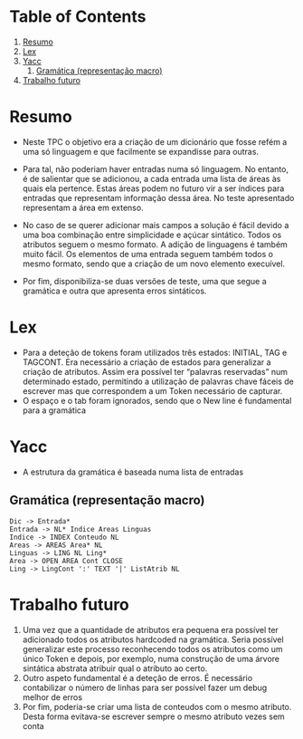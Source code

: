 
# Table of Contents

1.  [Resumo](#orgbfb5647)
2.  [Lex](#org47b93c0)
3.  [Yacc](#org4faa72a)
    1.  [Gramática (representação macro)](#org3322591)
4.  [Trabalho futuro](#orga922e72)



<a id="orgbfb5647"></a>

# Resumo

-   Neste TPC o objetivo era a criação de um dicionário que fosse refém a uma só linguagem e que facilmente se expandisse para outras.
-   Para tal, não poderiam haver entradas numa só linguagem. No entanto, é de salientar que se adicionou, a cada entrada uma lista de áreas às quais ela pertence. Estas áreas podem no futuro vir a ser índices para entradas que representam informação dessa área. No teste apresentado representam a área em extenso.

-   No caso de se querer adicionar mais campos a solução é fácil devido a uma boa combinação entre simplicidade e açúcar sintático. Todos os atributos seguem o mesmo formato. A adição de linguagens é também muito fácil. Os elementos de uma entrada seguem também todos o mesmo formato, sendo que a criação de um novo elemento execuível.

-   Por fim,  disponibiliza-se duas versões de teste, uma que segue a gramática e outra que apresenta erros sintáticos.


<a id="org47b93c0"></a>

# Lex

-   Para a deteção de tokens foram utilizados três estados: INITIAL, TAG e TAGCONT. Era necessário a criação de estados para generalizar a criação de atributos. Assim era possível ter &ldquo;palavras reservadas&rdquo; num determinado estado, permitindo a utilização de palavras chave fáceis de escrever mas que correspondem a um Token necessário de capturar.
-   O espaço e o tab foram ignorados, sendo que o New line é fundamental para a gramática


<a id="org4faa72a"></a>

# Yacc

-   A estrutura da gramática é baseada numa lista de entradas


<a id="org3322591"></a>

## Gramática (representação macro)

    Dic -> Entrada*
    Entrada -> NL* Indice Areas Linguas
    Indice -> INDEX Conteudo NL
    Areas -> AREAS Area* NL
    Linguas -> LING NL Ling*
    Area -> OPEN AREA Cont CLOSE
    Ling -> LingCont ':' TEXT '|' ListAtrib NL


<a id="orga922e72"></a>

# Trabalho futuro

1.  Uma vez que a quantidade de atributos era pequena era possível ter adicionado todos os atributos hardcoded na gramática. Seria possível generalizar este processo reconhecendo todos os atributos como um único Token e depois, por exemplo, numa construção de uma árvore sintática abstrata atribuir qual o atributo ao certo.
2.  Outro aspeto fundamental é a deteção de erros. É necessário contabilizar o número de linhas para ser possível fazer um debug  melhor de erros
3.  Por fim, poderia-se criar uma lista de conteudos com o mesmo atributo. Desta forma evitava-se escrever sempre o mesmo atributo vezes sem conta

